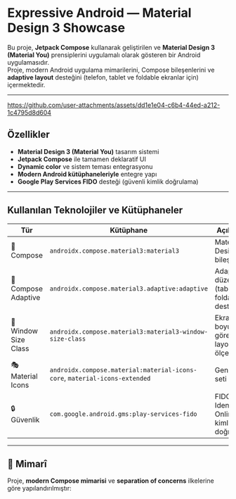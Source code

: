 # Expressive Android — Material Design 3 Showcase

Bu proje, **Jetpack Compose** kullanarak geliştirilen ve **Material Design 3 (Material You)** prensiplerini uygulamalı olarak gösteren bir Android uygulamasıdır.  
Proje, modern Android uygulama mimarilerini, Compose bileşenlerini ve **adaptive layout** desteğini (telefon, tablet ve foldable ekranlar için) içermektedir.

---

https://github.com/user-attachments/assets/dd1e1e04-c6b4-44ed-a212-1c4795d8d604



## Özellikler

-  **Material Design 3 (Material You)** tasarım sistemi
-  **Jetpack Compose** ile tamamen deklaratif UI
-  **Dynamic color** ve sistem teması entegrasyonu
-  **Modern Android kütüphaneleriyle** entegre yapı
-  **Google Play Services FIDO** desteği (güvenli kimlik doğrulama)

---

## Kullanılan Teknolojiler ve Kütüphaneler

| Tür | Kütüphane | Açıklama |
|-----|------------|----------|
| 🧩 Compose | `androidx.compose.material3:material3` | Material Design 3 bileşenleri |
| 🧱 Compose Adaptive | `androidx.compose.material3.adaptive:adaptive` | Adaptif UI düzeni (tablet & foldable desteği) |
| 📐 Window Size Class | `androidx.compose.material3:material3-window-size-class` | Ekran boyutuna göre layout ölçekleme |
| 🎭 Material Icons | `androidx.compose.material:material-icons-core`, `material-icons-extended` | Geniş ikon seti |
| 🔒 Güvenlik | `com.google.android.gms:play-services-fido` | FIDO (Fast Identity Online) kimlik doğrulama |

---

## 🧭 Mimarî

Proje, **modern Compose mimarisi** ve **separation of concerns** ilkelerine göre yapılandırılmıştır:

